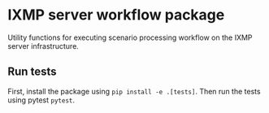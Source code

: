 # IXMP server workflow package

Utility functions for executing scenario processing workflow on the IXMP server infrastructure.

## Run tests

First, install the package using `pip install -e .[tests]`.
Then run the tests using pytest `pytest`.
